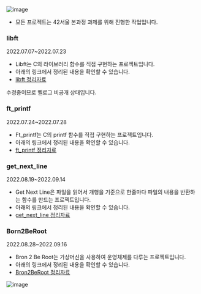 ![image](https://user-images.githubusercontent.com/86940801/181803606-79839a28-d547-4b7b-89f1-90a40b0a7d54.png)
- 모든 프로젝트는 42서울 본과정 과제를 위해 진행한 작업입니다. 

### libft
2022.07.07~2022.07.23
- Libft는 C의 라이브러리 함수를 직접 구현하는 프로젝트입니다.
- 아래의 링크에서 정리된 내용을 확인할 수 있습니다.
- <a href="https://velog.io/@ppparkta/42seoul-libft">libft 정리자료</a>

수정중이므로 벨로그 비공개 상태입니다.

### ft_printf
2022.07.24~2022.07.28
- Ft_printf는 C의 printf 함수를 직접 구현하는 프로젝트입니다.
- 아래의 링크에서 정리된 내용을 확인할 수 있습니다.<br>
- <a href="https://velog.io/@ppparkta/42seoul-ftprintf">ft_printf 정리자료</a>

### get_next_line
2022.08.19~2022.09.14
- Get Next Line은 파일을 읽어서 개행을 기준으로 한줄마다 파일의 내용을 반환하는 함수를 만드는 프로젝트입니다.
- 아래의 링크에서 정리된 내용을 확인할 수 있습니다.
- <a href="https://velog.io/@ppparkta/42seoul-GetNextLine">get_next_line 정리자료</a>

### Born2BeRoot
2022.08.28~2022.09.16
- Bron 2 Be Root는 가상머신을 사용하여 운영체제를 다루는 프로젝트입니다.
- 아래의 링크에서 정리된 내용을 확인할 수 있습니다.
- <a href="https://velog.io/@ppparkta/42seoul-Born2beroot">Bron2BeRoot 정리자료</a>

![image](https://user-images.githubusercontent.com/86940801/181801594-02c5138d-554f-49da-bd97-ca419839abdd.png)

